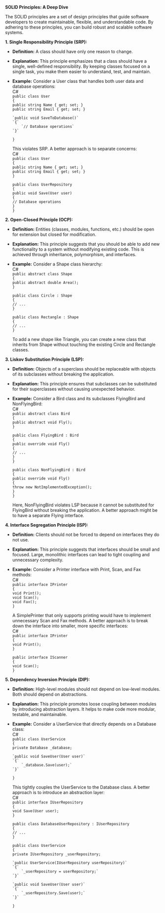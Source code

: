   
**SOLID Principles: A Deep Dive**

The SOLID principles are a set of design principles that guide software developers to create maintainable, flexible, and understandable code. By adhering to these principles, you can build robust and scalable software systems.

**1\. Single Responsibility Principle (SRP):**

* **Definition:** A class should have only one reason to change.  
* **Explanation:** This principle emphasizes that a class should have a single, well-defined responsibility. By keeping classes focused on a single task, you make them easier to understand, test, and maintain.  
* **Example:** Consider a User class that handles both user data and database operations:  
  C\#  
  `public class User`  
  `{`  
      `public string Name { get; set; }`  
      `public string Email { get; set; }`

      `public void SaveToDatabase()`  
      `{`  
          `// Database operations`  
      `}`  
  `}`

  This violates SRP. A better approach is to separate concerns:  
  C\#  
  `public class User`  
  `{`  
      `public string Name { get; set; }`  
      `public string Email { get; set; }`  
  `}`

  `public class UserRepository`  
  `{`  
      `public void Save(User user)`  
      `{`  
          `// Database operations`  
      `}`  
  `}`

**2\. Open-Closed Principle (OCP):**

* **Definition:** Entities (classes, modules, functions, etc.) should be open for extension but closed for modification.  
* **Explanation:** This principle suggests that you should be able to add new functionality to a system without modifying existing code. This is achieved through inheritance, polymorphism, and interfaces.  
* **Example:** Consider a Shape class hierarchy:  
  C\#  
  `public abstract class Shape`  
  `{`  
      `public abstract double Area();`  
  `}`

  `public class Circle : Shape`  
  `{`  
      `// ...`  
  `}`

  `public class Rectangle : Shape`  
  `{`  
      `// ...`  
  `}`

  To add a new shape like Triangle, you can create a new class that inherits from Shape without touching the existing Circle and Rectangle classes.

**3\. Liskov Substitution Principle (LSP):**

* **Definition:** Objects of a superclass should be replaceable with objects of its subclasses without breaking the application.  
* **Explanation:** This principle ensures that subclasses can be substituted for their superclasses without causing unexpected behavior.  
* **Example:** Consider a Bird class and its subclasses FlyingBird and NonFlyingBird:  
  C\#  
  `public abstract class Bird`  
  `{`  
      `public abstract void Fly();`  
  `}`

  `public class FlyingBird : Bird`  
  `{`  
      `public override void Fly()`  
      `{`  
        `// ...`  
      `}`  
  `}`

  `public class NonFlyingBird : Bird`  
  `{`  
      `public override void Fly()`  
      `{`  
          `throw new NotImplementedException();`  
      `}`  
  `}`

  Here, NonFlyingBird violates LSP because it cannot be substituted for FlyingBird without breaking the application. A better approach might be to have a separate Flying interface.

**4\. Interface Segregation Principle (ISP):**

* **Definition:** Clients should not be forced to depend on interfaces they do not use.  
* **Explanation:** This principle suggests that interfaces should be small and focused. Large, monolithic interfaces can lead to tight coupling and unnecessary complexity.  
* **Example:** Consider a Printer interface with Print, Scan, and Fax methods:  
  C\#  
  `public interface IPrinter`  
  `{`  
      `void Print();`  
      `void Scan();`  
      `void Fax();`  
  `}`

  A SimplePrinter that only supports printing would have to implement unnecessary Scan and Fax methods. A better approach is to break down the interface into smaller, more specific interfaces:  
  C\#  
  `public interface IPrinter`  
  `{`  
      `void Print();`  
  `}`

  `public interface IScanner`  
  `{`  
      `void Scan();`  
  `}`

**5\. Dependency Inversion Principle (DIP):**

* **Definition:** High-level modules should not depend on low-level modules. Both should depend on abstractions.  
* **Explanation:** This principle promotes loose coupling between modules by introducing abstraction layers. It helps to make code more modular, testable, and maintainable.  
* **Example:** Consider a UserService that directly depends on a Database class:  
  C\#  
  `public class UserService`  
  `{`  
      `private Database _database;`

      `public void SaveUser(User user)`  
      `{`  
          `_database.Save(user);`  
      `}`  
  `}`

  This tightly couples the UserService to the Database class. A better approach is to introduce an abstraction layer:  
  C\#  
  `public interface IUserRepository`  
  `{`  
      `void Save(User user);`  
  `}`

  `public class DatabaseUserRepository : IUserRepository`  
  `{`  
      `// ...`  
  `}`

  `public class UserService`  
  `{`  
      `private IUserRepository _userRepository;`

      `public UserService(IUserRepository userRepository)`  
      `{`  
          `_userRepository = userRepository;`  
      `}`

      `public void SaveUser(User user)`  
      `{`  
          `_userRepository.Save(user);`  
      `}`  
  `}`

